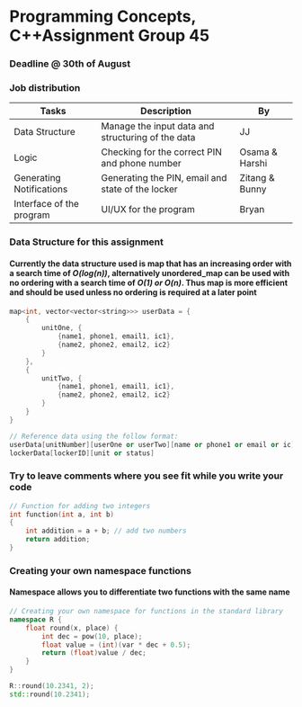 # Programming Concepts, C++Assignment Group 45

### Deadline @ 30th of August

### Job distribution

| **Tasks**          | **Description**                                           | **By**   |
| ------------------------ | --------------------------------------------------------------- | -------------- |
| Data Structure           | Manage the input data and structuring of the data               | JJ             |
| Logic                    | Checking for the correct PIN and phone number                   | Osama & Harshi |
| Generating Notifications | Generating the PIN, email and state of the locker               | Zitang & Bunny |
| Interface of the program | UI/UX for the program                                           | Bryan          |

### Data Structure for this assignment
#### Currently the data structure used is **map** that has an increasing order with a search time of *O(log(n))*, alternatively **unordered_map** can be used with no ordering with a search time of *O(1) or O(n)*. Thus map is more efficient and should be used unless no ordering is required at a later point
```cpp
map<int, vector<vector<string>>> userData = {
    {
        unitOne, {
            {name1, phone1, email1, ic1},
            {name2, phone2, email2, ic2}
        }
    },
    {
        unitTwo, {
            {name1, phone1, email1, ic1},
            {name2, phone2, email2, ic2}
        }
    }
}

// Reference data using the follow format:
userData[unitNumber][userOne or userTwo][name or phone1 or email or ic]
lockerData[lockerID][unit or status]
```

### Try to leave comments where you see fit while you write your code

```cpp
// Function for adding two integers
int function(int a, int b)
{
    int addition = a + b; // add two numbers
    return addition;
}
```

### Creating your own namespace functions

#### Namespace allows you to differentiate two functions with the same name

```cpp
// Creating your own namespace for functions in the standard library
namespace R {
    float round(x, place) {
        int dec = pow(10, place);
        float value = (int)(var * dec + 0.5);
        return (float)value / dec;
    }
}

R::round(10.2341, 2);
std::round(10.2341);

```
